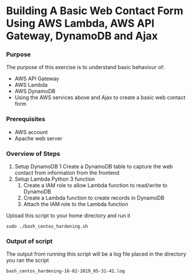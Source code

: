 # Building A Basic Web Contact Form Using AWS Lambda, AWS API Gateway, DynamoDB and Ajax

### Purpose

The purpose of this exercise is to understand basic behaviour of:
- AWS API Gateway
- AWS Lambda
- AWS DynamoDB
- Using the AWS services above and Ajax to create a basic web contact form

### Prerequisites

- AWS account
- Apache web server

### Overview of Steps
1. Setup DynamoDB
    1 Create a DynamoDB table to capture the web contact from information from the frontend
2. Setup Lambda Python 3 function
    1. Create a IAM role to allow Lambda function to read/write to DynamoDB 
    2. Create a Lambda function to create records in DynamoDB
    3. Attach the IAM role to the Lambda function

Upload this script to your home directory and run it

```
sudo ./bash_centos_hardening.sh
```

### Output of script

The output from running this script will be a log file placed in the directory you ran the script

```
bash_centos_hardening-16-02-2019_05-31-41.log
```
